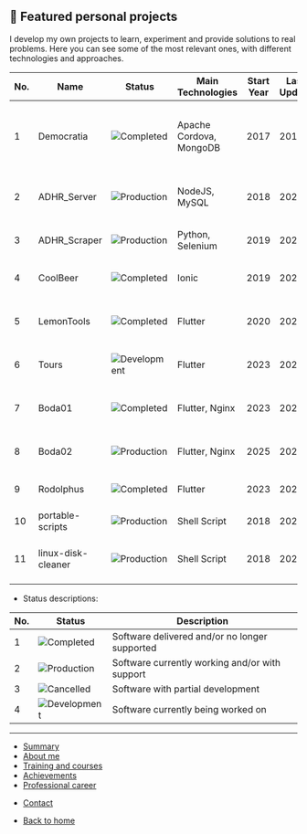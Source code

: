 ## 🚀 Featured personal projects

I develop my own projects to learn, experiment and provide solutions to real problems.
Here you can see some of the most relevant ones, with different technologies and approaches.

| No. | Name         | Status                                                           | Main Technologies       | Start Year | Last Update | Description                                                   | Link                         |
| --- | ------------ | ---------------------------------------------------------------- | ----------------------- | ---------- | ----------- | ------------------------------------------------------------- | ---------------------------- |
| 1   | Democratia   | ![Completed](https://img.shields.io/badge/Completed-brightgreen) | Apache Cordova, MongoDB | 2017       | 2018        | My bachelor's thesis. App for citizen initiatives management. | Private                      |
| 2   | ADHR_Server  | ![Production](https://img.shields.io/badge/Production-blue)      | NodeJS, MySQL           | 2018       | 2025        | Modular software for API request control.                     | [🔗](infoApp/ADHR_Server.md)  |
| 3   | ADHR_Scraper | ![Production](https://img.shields.io/badge/Production-blue)      | Python, Selenium        | 2019       | 2025        | Web data collection automation.                               | [🔗](infoApp/ADHR_Scraper.md) |
| 4   | CoolBeer     | ![Completed](https://img.shields.io/badge/Completed-brightgreen) | Ionic                   | 2019       | 2020        | Mobile app for beer collections.                              | Private                      |
| 5   | LemonTools   | ![Completed](https://img.shields.io/badge/Completed-brightgreen) | Flutter                 | 2020       | 2021        | Mobile app for lemon caliber control.                         | Private                      |
| 6   | Tours        | ![Development](https://img.shields.io/badge/Development-yellow)  | Flutter                 | 2023       | 2025        | Mobile app for tour guide management.                         | Private                      |
| 7   | Boda01       | ![Completed](https://img.shields.io/badge/Completed-brightgreen) | Flutter, Nginx          | 2023       | 2023        | Custom web (StarWars) for guest control.                      | Private                      |
| 8   | Boda02       | ![Production](https://img.shields.io/badge/Production-blue)      | Flutter, Nginx          | 2025       | 2025        | Custom web for guest control.                                 | Private                      |
| 9   | Rodolphus    | ![Completed](https://img.shields.io/badge/Completed-brightgreen) | Flutter                 | 2023       | 2023        | Mobile app for personal management.                           | Private                      |
| 10  | portable-scripts   | ![Production](https://img.shields.io/badge/Production-blue) | Shell Script           | 2018       | 2025        | Random useful scripts                                         | [🔗](infoApp/portable-scripts.md)    |
| 11  | linux-disk-cleaner | ![Production](https://img.shields.io/badge/Production-blue) | Shell Script           | 2018       | 2025        | Script for disk cleanup on Linux systems                      | [🔗](infoApp/linux-disk-cleaner.md) |


- Status descriptions:

| No. | Status                                                           | Description                                    |
| --- | ---------------------------------------------------------------- | ---------------------------------------------- |
| 1   | ![Completed](https://img.shields.io/badge/Completed-brightgreen) | Software delivered and/or no longer supported  |
| 2   | ![Production](https://img.shields.io/badge/Production-blue)      | Software currently working and/or with support |
| 3   | ![Cancelled](https://img.shields.io/badge/Cancelled-red)         | Software with partial development              |
| 4   | ![Development](https://img.shields.io/badge/Development-yellow)  | Software currently being worked on             |

---

- [Summary](summary.md)
- [About me](about.md)
- [Training and courses](training.md)
- [Achievements](archivements.md)
- [Professional career](professionalCareer.md)
<!-- - [Personal projects](personalProjects.md)-->
- [Contact](contact.md)

- [Back to home](/README.md)